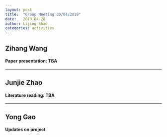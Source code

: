```yaml
---
layout: post
title:  "Group Meeting 20/04/2019"
date:   2019-04-20
author: Lijing Shao
categories: activities
---
```




## Zihang Wang

#### Paper presentation: TBA

---

## Junjie Zhao

#### Literature reading: TBA

---

## Yong Gao

#### Updates on project

